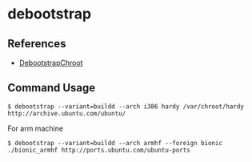 debootstrap
===

References
---

- [DebootstrapChroot](https://wiki.ubuntu.com/DebootstrapChroot)


Command Usage
---

```
$ debootstrap --variant=buildd --arch i386 hardy /var/chroot/hardy http://archive.ubuntu.com/ubuntu/
```

For arm machine

```
$ debootstrap --variant=buildd --arch armhf --foreign bionic ./bionic_armhf http://ports.ubuntu.com/ubuntu-ports
```

